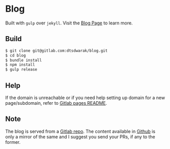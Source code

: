 # Blog

Built with ```gulp``` over ```jekyll```. Visit the [Blog Page](https://blog.dwarak.in) to learn more.

## Build

```bash
$ git clone git@gitlab.com:dtsdwarak/blog.git
$ cd blog
$ bundle install
$ npm install
$ gulp release
```

## Help

If the domain is unreachable or if you need help setting up domain for a new page/subdomain, refer to [Gitlab pages README](https://docs.gitlab.com/ee/user/project/pages/getting_started_part_three.html).

## Note

The blog is served from a [Gitlab repo](https://gitlab.com/dtsdwarak/blog). The content available in [Github](https://github.com/dtsdwarak/blog/) is only a mirror of the same and I suggest you send your PRs, if any to the former.
